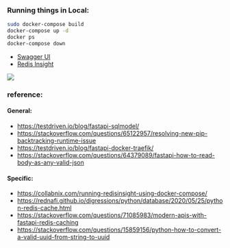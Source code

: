 ### __Running things in Local:__

```bash
sudo docker-compose build
docker-compose up -d
docker ps
docker-compose down
```

* [Swagger UI](http://localhost:8008/docs)
* [Redis Insight](http://localhost:8001)

![](https://github.com/pandalearnstocode/redis-redisinsight-fastapi-postgres-docker-compose/redis_cache.gif)

### __reference:__

#### __General:__

* https://testdriven.io/blog/fastapi-sqlmodel/
* https://stackoverflow.com/questions/65122957/resolving-new-pip-backtracking-runtime-issue
* https://testdriven.io/blog/fastapi-docker-traefik/
* https://stackoverflow.com/questions/64379089/fastapi-how-to-read-body-as-any-valid-json

#### __Specific:__

* https://collabnix.com/running-redisinsight-using-docker-compose/
* https://rednafi.github.io/digressions/python/database/2020/05/25/python-redis-cache.html
* https://stackoverflow.com/questions/71085983/modern-apis-with-fastapi-redis-caching
* https://stackoverflow.com/questions/15859156/python-how-to-convert-a-valid-uuid-from-string-to-uuid
